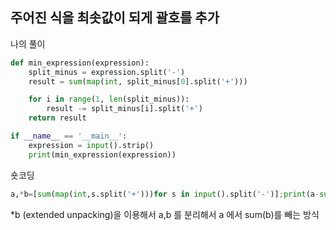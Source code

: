 ## 주어진 식을 최솟값이 되게 괄호를 추가


나의 풀이
```python
def min_expression(expression):
    split_minus = expression.split('-')
    result = sum(map(int, split_minus[0].split('+')))

    for i in range(1, len(split_minus)):
        result -= split_minus[i].split('+')
    return result

if __name__ == '__main__':
    expression = input().strip()
    print(min_expression(expression))
```


숏코딩
```python
a,*b=[sum(map(int,s.split('+')))for s in input().split('-')];print(a-sum(b))
```

*b (extended unpacking)을 이용해서 a,b 를 분리해서 a 에서 sum(b)를 빼는 방식
